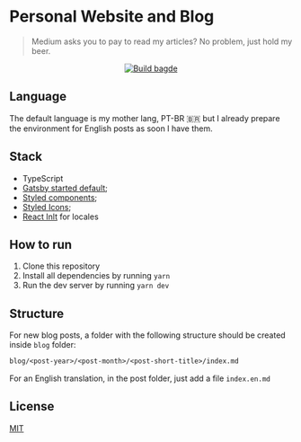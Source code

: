 # Personal Website and Blog

> Medium asks you to pay to read my articles? No problem, just hold my beer.

<p align="center">
  <a href="https://github.com/sub-tv/sub-tv-cli/actions" title="Github Actions">
    <img src="https://github.com/raulfdm/raulmelo.dev/workflows/Node.js%20CI/badge.svg" alt="Build bagde">
  </a>
</p>

## Language

The default language is my mother lang, PT-BR 🇧🇷 but I already prepare the environment for English posts as soon I have them.

## Stack

- TypeScript
- [Gatsby started default](https://github.com/gatsbyjs/gatsby-starter-default);
- [Styled components](https://styled-components.com/);
- [Styled Icons](styled-icons.js.org/);
- [React Inlt](https://github.com/formatjs/react-intl) for locales

## How to run

1. Clone this repository
1. Install all dependencies by running `yarn`
1. Run the dev server by running `yarn dev`

## Structure

For new blog posts, a folder with the following structure should be created inside `blog` folder:

```txt
blog/<post-year>/<post-month>/<post-short-title>/index.md
```

For an English translation, in the post folder, just add a file `index.en.md`

## License

[MIT](/LICENSE)
